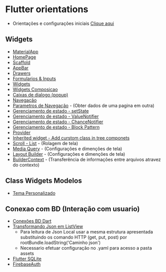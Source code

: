 # Flutter orientations
- Orientações e configurações iniciais [Clique aqui](Fundamentos.md)
## Widgets
-   [MaterialApp](./Principais//MateralApp.md)
-   [HomePage](./Principais/HomePage.md)
-   [Scaffold](./Principais/Scaffold.md)
-   [AppBar](./Principais/AppBar.md)
-   [Drawers](./Widgets/Drawers.md)
-   [Formularios & Inputs](./Widgets/Forms.md)
-   [Widgets](./Widgets/WidgetGeral.md)
-   [Widgets Composicao](./Widgets/WidgetsTree.md)
-   [Caixas de dialogo (popup)](./Widgets/Dialogs.md)
-   [Navegação](./Principais/Navegacao.md)
-   [Parametros de Navegação](./Principais/Parametros_Navegacao.md) - (Obter dados de uma pagina em outra)
-   [Gerenciamento de estado - setState](./Principais/Gerenciamento_estado_setState.md)
-   [Gerenciamento de estado - ValueNotifier](./Principais/Gerenciamento_estado_ValueNotifier.md)
-   [Gerenciamento de estado - ChanceNotifier](./Principais/Gerenciamento_estado_ChanceNotifier.md)
-   [Gerenciamento de estado - Block Pattern](./Principais/Gerenciamento_estado_BlockPatternPage.md)
-   [Provider](./Principais/Provider_Modelo.md)
-   [Inherited widget - Add curstom class in tree componets](./Principais/Inherited_widget.md)
-   [Scroll - List](./Widgets/Scroll_List.md) - (Rolagem de tela)
-   [Media Query](./Principais/MediaQuery.md) - (Configurações e dimenções de tela)
-   [Layout Builder](./Principais/Layout_Builder.md) - (Configurações e dimenções de tela)
-   [BuilderContext](./Principais/BuildeContext.md) - (Transferência de informações entre arquivos atravez do contexto)
## Class Widgets Modelos
-   [Tema Personalizado](./Widgets/Theme.md) 
## Conexao com BD (Interação com usuario)
-   [Conexões BD Dart](../Dependencias/Dependencias.md#conexão-com-bd)
-   [Transformando Json em ListView](./Principais/JsonToList.md)
    -  Para leitura de Json Local usar a mesma estrutura apresentada substituindo os comando HTTP (get, put, post) por rootBundle.loadString('Caminho json')
    -  Necessario efetuar configuração no .yaml para acesso a pasta assets
-   [Flutter SQLite](../Dependencias/Rest-RestFull/SQLite/SQLite.md)
-   [FirebaseAuth](../Dependencias/Rest-RestFull/FireBase/Autenticacao/FireBase.md)
